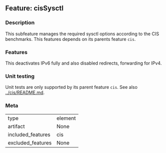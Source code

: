 ## Feature: cisSysctl
### Description
<website-feature>

This subfeature manages the required sysctl options according to the CIS benchmarks. This features depends on its parents feature `cis`.
</website-feature>

### Features
This deactivates IPv6 fully and also disabled redirects, forwarding for IPv4.

### Unit testing
Unit tests are only supported by its parent feature `cis`. See also [../cis/README.md](../cis/README.md).

### Meta
|||
|---|---|
|type|element|
|artifact|None|
|included_features|cis|
|excluded_features|None|
